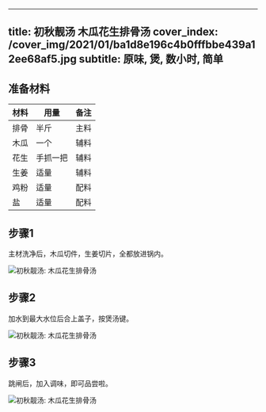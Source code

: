 
---
title: 初秋靓汤 木瓜花生排骨汤
cover_index: /cover_img/2021/01/ba1d8e196c4b0fffbbe439a12ee68af5.jpg
subtitle: 原味, 煲, 数小时, 简单
---

## 准备材料

| 材料     | 用量 | 备注|
| ------- | ----- | --- |
| 排骨 | 半斤| 主料 |
| 木瓜 | 一个| 辅料 |
| 花生 | 手抓一把| 辅料 |
| 生姜 | 适量| 辅料 |
| 鸡粉 | 适量| 配料 |
| 盐 | 适量| 配料 |

## 步骤1

主材洗净后，木瓜切件，生姜切片，全都放进锅内。

![初秋靓汤: 木瓜花生排骨汤](https://i8.meishichina.com/attachment/recipe/201010/201010121402536.JPG?x-oss-process=style/p320) 

## 步骤2

加水到最大水位后合上盖子，按煲汤键。

![初秋靓汤: 木瓜花生排骨汤](https://i8.meishichina.com/attachment/recipe/201010/201010121404110.JPG?x-oss-process=style/p320) 

## 步骤3

跳闸后，加入调味，即可品尝啦。

![初秋靓汤: 木瓜花生排骨汤](https://i8.meishichina.com/attachment/recipe/201010/201010121405081.JPG?x-oss-process=style/p320) 


